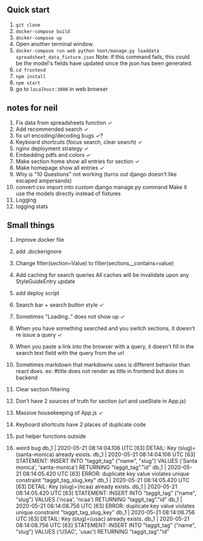 ## Quick start
1. `git clone `
1. `docker-compose build`
1. `docker-compose up`
1. Open another terminal window.
1. `docker-compose run web python hoot/manage.py loaddata spreadsheet_data_fixture.json` 
	Note: if this command fails, this could be the model's fields have updated since the json
	has been generated. 
1. `cd frontend`
1. `npm install`
1. `npm start`
1. go to `localhost:3000` in web browser

## notes for neil
1. Fix data from spreadsheets function   ✓
2. Add recommended search ✓
3. fix url encoding/decoding bugs ✓?
3. Keyboard shortcuts (focus search, clear search) ✓
4. nginx deployment strategy ✓
1. Embedding pdfs and colors ✓
1. Make section home show all entries for section ✓
1. Make homepage show all entries ✓
1. Why is "10 Questions" not working (turns out django doesn't like escaped ampersands)
1. convert csv import into custom django manage.py command
	Make it use the models directly instead of fixtures
1. Logging
1. logging stats

## Small things
1. Improve docker file
2. add .dockerignore
1. Change filter(section=Value) to filter(sections__contains=value)
1. Add caching for search queries
	All caches will be invalidate upon any StyleGuideEntry update
3. add deploy script
4. Search bar + search button style ✓
3. Sometimes "Loading.." does not show up ✓
1. When you have something searched and you switch sections, it doesn't re issue a query ✓
1. When you paste a link into the browser with a query, it doesn't fill in the search text field with the query from the url
1. Sometimes markdown that markdownx uses is different behavior than react does.
	ex: #title does not render as title in frontend but does in backend
1. Clear section filtering 
1. Don't have 2 sources of truth for section (url and useState in App.js)
1. Massive housekeeping of App.js ✓
  1. Keyboard shortcuts have 2 places of duplicate code
  1. put helper functions outside

1. weird bug
db_1   | 2020-05-21 08:14:04.106 UTC [63] DETAIL:  Key (slug)=(santa-monica) already exists.
db_1   | 2020-05-21 08:14:04.106 UTC [63] STATEMENT:  INSERT INTO "taggit_tag" ("name", "slug") VALUES ('Santa monica', 'santa-monica') RETURNING "taggit_tag"."id"
db_1   | 2020-05-21 08:14:05.420 UTC [63] ERROR:  duplicate key value violates unique constraint "taggit_tag_slug_key"
db_1   | 2020-05-21 08:14:05.420 UTC [63] DETAIL:  Key (slug)=(ncaa) already exists.
db_1   | 2020-05-21 08:14:05.420 UTC [63] STATEMENT:  INSERT INTO "taggit_tag" ("name", "slug") VALUES ('ncaa', 'ncaa') RETURNING "taggit_tag"."id"
db_1   | 2020-05-21 08:14:08.756 UTC [63] ERROR:  duplicate key value violates unique constraint "taggit_tag_slug_key"
db_1   | 2020-05-21 08:14:08.756 UTC [63] DETAIL:  Key (slug)=(usac) already exists.
db_1   | 2020-05-21 08:14:08.756 UTC [63] STATEMENT:  INSERT INTO "taggit_tag" ("name", "slug") VALUES ('USAC', 'usac') RETURNING "taggit_tag"."id"

